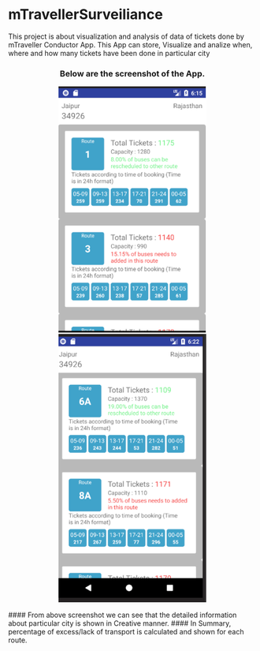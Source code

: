 # mTravellerSurveiliance
This project is about visualization and analysis of data of tickets done by mTraveller Conductor App.
This App can store, Visualize and analize when, where and how many tickets have been done in particular city
<h3 align="center">
  Below are the screenshot of the App.
  </h3>
<p align="center">
  <img src="ScreenShot_mSur.png" width="300"/>
  <img src="screen2.png" width="300"/>
</p>
#### From above screenshot we can see that the detailed information about particular city is shown in Creative manner.
#### In Summary, percentage of excess/lack of transport is calculated and shown for each route.
